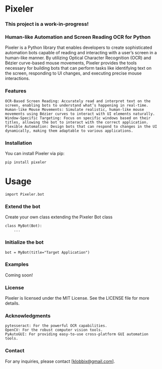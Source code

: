 # Pixeler

### This project is a work-in-progress!

### Human-like Automation and Screen Reading OCR for Python

Pixeler is a Python library that enables developers to create sophisticated automation bots capable of reading and
interacting with a user’s screen in a human-like manner.
By utilizing Optical Character Recognition (OCR) and Bézier curve-based mouse movements, Pixeler provides the tools
necessary for building bots that can perform tasks like identifying text on the screen, responding to UI changes, and
executing precise mouse interactions.


### Features

    OCR-Based Screen Reading: Accurately read and interpret text on the screen, enabling bots to understand what’s happening in real-time.
    Human-like Mouse Movements: Simulate realistic, human-like mouse movements using Bézier curves to interact with UI elements naturally.
    Window-Specific Targeting: Focus on specific windows based on their titles, allowing the bot to interact with the correct application.
    Flexible Automation: Design bots that can respond to changes in the UI dynamically, making them adaptable to various applications.

### Installation

You can install Pixeler via pip:

`pip install pixeler`

# Usage

`import Pixeler.bot`

### Extend the bot

Create your own class extending the Pixeler Bot class

```
class MyBot(Bot):
    ...
```

### Initialize the bot

```
bot = MyBot(title="Target Application")
```

### Examples
Coming soon!


### License
Pixeler is licensed under the MIT License. See the LICENSE file for more details.


### Acknowledgments

    pytesseract: For the powerful OCR capabilities.
    OpenCV: For the robust computer vision tools.
    PyAutoGUI: For providing easy-to-use cross-platform GUI automation tools.

### Contact
For any inquiries, please contact [klobbix@gmail.com].